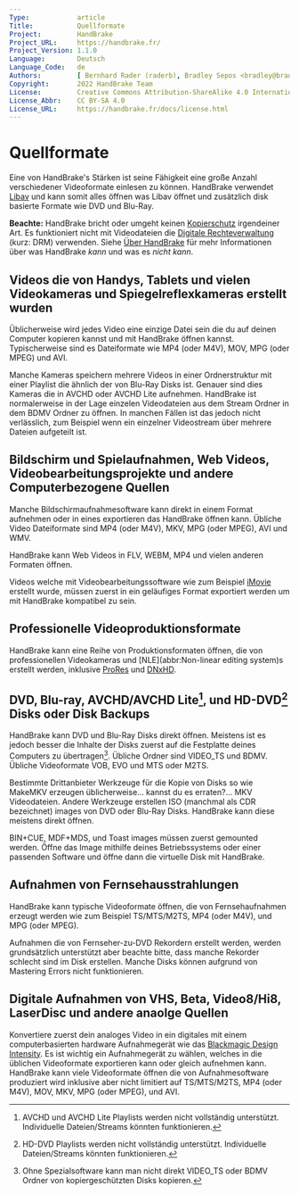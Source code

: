 ```yaml
---
Type:            article
Title:           Quellformate
Project:         HandBrake
Project_URL:     https://handbrake.fr/
Project_Version: 1.1.0
Language:        Deutsch
Language_Code:   de
Authors:         [ Bernhard Rader (raderb), Bradley Sepos <bradley@bradleysepos.com> (BradleyS) ]
Copyright:       2022 HandBrake Team
License:         Creative Commons Attribution-ShareAlike 4.0 International
License_Abbr:    CC BY-SA 4.0
License_URL:     https://handbrake.fr/docs/license.html
---
```


Quellformate
==============
Eine von HandBrake's Stärken ist seine Fähigkeit eine große Anzahl verschiedener Videoformate einlesen zu können. HandBrake verwendet [Libav](https://libav.org/) und kann somit alles öffnen was Libav öffnet und zusätzlich disk basierte Formate wie DVD und Blu-Ray.

**Beachte:** HandBrake bricht oder umgeht keinen [Kopierschutz](https://de.wikipedia.org/wiki/Kopierschutz) irgendeiner Art. Es funktioniert nicht mit Videodateien die [Digitale Rechteverwaltung](https://de.wikipedia.org/wiki/Digitale_Rechteverwaltung) (kurz: DRM) verwenden. Siehe [Über HandBrake](../about.html) für mehr Informationen über was HandBrake *kann* und was es *nicht kann*.

## Videos die von Handys, Tablets und vielen Videokameras und Spiegelreflexkameras erstellt wurden
Üblicherweise wird jedes Video eine einzige Datei sein die du auf deinen Computer kopieren kannst und mit HandBrake öffnen kannst. Typischerweise sind es Dateiformate wie MP4 (oder M4V), MOV, MPG (oder MPEG) und AVI.

Manche Kameras speichern mehrere Videos in einer Ordnerstruktur mit einer Playlist die ähnlich der von Blu-Ray Disks ist. Genauer sind dies Kameras die in AVCHD oder AVCHD Lite aufnehmen. HandBrake ist normalerweise in der Lage einzelen Videodateien aus dem Stream Ordner in dem BDMV Ordner zu öffnen. In manchen Fällen ist das jedoch nicht verlässlich, zum Beispiel wenn ein einzelner Videostream über mehrere Dateien aufgeteilt ist.

## Bildschirm und Spielaufnahmen, Web Videos, Videobearbeitungsprojekte und andere Computerbezogene Quellen
Manche Bildschirmaufnahmesoftware kann direkt in einem Format aufnehmen oder in eines exportieren das HandBrake öffnen kann. Übliche Video Dateiformate sind MP4 (oder M4V), MKV, MPG (oder MPEG), AVI und WMV.

HandBrake kann Web Videos in FLV, WEBM, MP4 und vielen anderen Formaten öffnen.

Videos welche mit Videobearbeitungssoftware wie zum Beispiel [iMovie](https://www.apple.com/mac/imovie/) erstellt wurde, müssen zuerst in ein geläufiges Format exportiert werden um mit HandBrake kompatibel zu sein.

## Professionelle Videoproduktionsformate
HandBrake kann eine Reihe von Produktionsformaten öffnen, die von professionellen Videokameras und [NLE](abbr:Non-linear editing system)s erstellt werden, inklusive [ProRes](https://en.wikipedia.org/wiki/Apple_ProRes) und [DNxHD](https://en.wikipedia.org/wiki/DNxHD_codec).

## DVD, Blu-ray, AVCHD/AVCHD Lite[^avchd-partial-support], und HD-DVD[^hddvd-partial-support] Disks oder Disk Backups
HandBrake kann DVD und Blu-Ray Disks direkt öffnen. Meistens ist es jedoch besser die Inhalte der Disks zuerst auf die Festplatte deines Computers zu übertragen[^uncopyable]. Übliche Ordner sind VIDEO_TS und BDMV. Übliche Videoformate VOB, EVO und MTS oder M2TS.

Bestimmte Drittanbieter Werkzeuge für die Kopie von Disks so wie MakeMKV erzeugen üblicherweise... kannst du es erraten?... MKV Videodateien. Andere Werkzeuge erstellen ISO (manchmal als CDR bezeichnet) images von DVD oder Blu-Ray Disks. HandBrake kann diese meistens direkt öffnen.

BIN+CUE, MDF+MDS, und Toast images müssen zuerst gemounted werden. Öffne das Image mithilfe deines Betriebssystems oder einer passenden Software und öffne dann die virtuelle Disk mit HandBrake.

## Aufnahmen von Fernsehausstrahlungen
HandBrake kann typische Videoformate öffnen, die von Fernsehaufnahmen erzeugt werden wie zum Beispiel TS/MTS/M2TS, MP4 (oder M4V), und MPG (oder MPEG).

Aufnahmen die von Fernseher-zu-DVD Rekordern erstellt werden, werden grundsätzlich unterstützt aber beachte bitte, dass manche Rekorder schlecht sind im Disk erstellen. Manche Disks können aufgrund von Mastering Errors nicht funktionieren.

## Digitale Aufnahmen von VHS, Beta, Video8/Hi8, LaserDisc und andere anaolge Quellen
Konvertiere zuerst dein analoges Video in ein digitales mit einem computerbasierten hardware Aufnahmegerät wie das [Blackmagic Design Intensity](https://www.blackmagicdesign.com/products/intensity). Es ist wichtig ein Aufnahmegerät zu wählen, welches in die üblichen Videoformate exportieren kann oder gleich aufnehmen kann. HandBrake kann viele Videoformate öffnen die von Aufnahmesoftware produziert wird inklusive aber nicht limitiert auf TS/MTS/M2TS, MP4 (oder M4V), MOV, MKV, MPG (oder MPEG), und AVI.

[^avchd-partial-support]: AVCHD und AVCHD Lite Playlists werden nicht vollständig unterstützt. Individuelle Dateien/Streams könnten funktionieren.

[^hddvd-partial-support]: HD-DVD Playlists werden nicht vollständig unterstützt. Individuelle Dateien/Streams könnten funktionieren.

[^uncopyable]: Ohne Spezialsoftware kann man nicht direkt VIDEO_TS oder BDMV Ordner von kopiergeschützten Disks kopieren.
